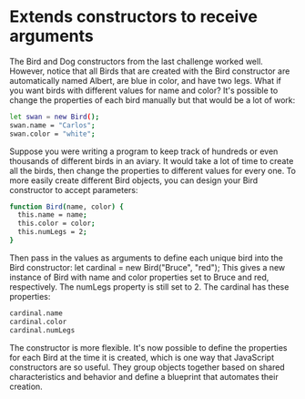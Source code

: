 # Extends constructors to receive arguments

The Bird and Dog constructors from the last challenge worked well. However, notice that all Birds that are created with the Bird constructor are automatically named Albert, are blue in color, and have two legs. What if you want birds with different values for name and color? It's possible to change the properties of each bird manually but that would be a lot of work:

```sh
let swan = new Bird();
swan.name = "Carlos";
swan.color = "white";
```
Suppose you were writing a program to keep track of hundreds or even thousands of different birds in an aviary. It would take a lot of time to create all the birds, then change the properties to different values for every one. To more easily create different Bird objects, you can design your Bird constructor to accept parameters:

```sh
function Bird(name, color) {
  this.name = name;
  this.color = color;
  this.numLegs = 2;
}
```
Then pass in the values as arguments to define each unique bird into the Bird constructor: let cardinal = new Bird("Bruce", "red"); This gives a new instance of Bird with name and color properties set to Bruce and red, respectively. The numLegs property is still set to 2. The cardinal has these properties:

```sh
cardinal.name
cardinal.color
cardinal.numLegs
```
The constructor is more flexible. It's now possible to define the properties for each Bird at the time it is created, which is one way that JavaScript constructors are so useful. They group objects together based on shared characteristics and behavior and define a blueprint that automates their creation.